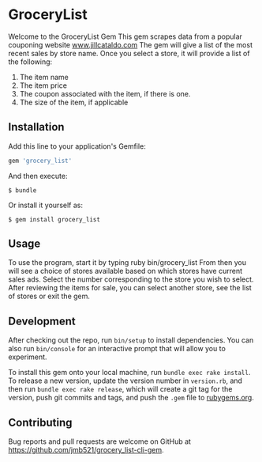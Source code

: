 # GroceryList

Welcome to the GroceryList Gem
This gem scrapes data from a popular couponing website www.jillcataldo.com
The gem will give a list of the most recent sales by store name.
Once you select a store, it will provide a list of the following:

1. The item name
2. The item price
3. The coupon associated with the item, if there is one.
4. The size of the item, if applicable


## Installation

Add this line to your application's Gemfile:

```ruby
gem 'grocery_list'
```

And then execute:

    $ bundle

Or install it yourself as:

    $ gem install grocery_list

## Usage

To use the program, start it by typing ruby bin/grocery_list
From then you will see a choice of stores available based on which stores have current sales ads.
Select the number corresponding to the store you wish to select.
After reviewing the items for sale, you can select another store, see the list of stores or exit the gem.

## Development

After checking out the repo, run `bin/setup` to install dependencies. You can also run `bin/console` for an interactive prompt that will allow you to experiment.

To install this gem onto your local machine, run `bundle exec rake install`. To release a new version, update the version number in `version.rb`, and then run `bundle exec rake release`, which will create a git tag for the version, push git commits and tags, and push the `.gem` file to [rubygems.org](https://rubygems.org).

## Contributing

Bug reports and pull requests are welcome on GitHub at https://github.com/jmb521/grocery_list-cli-gem.
